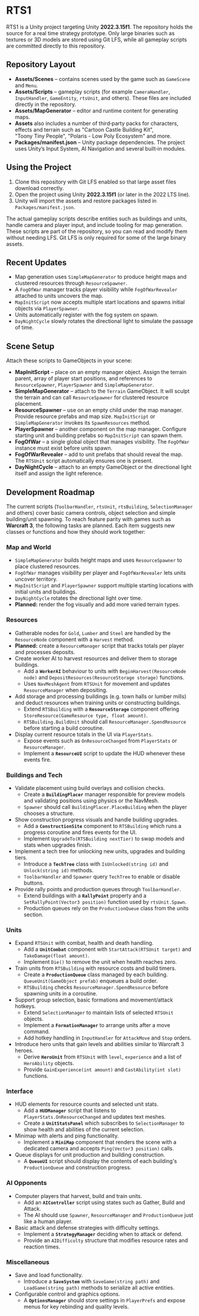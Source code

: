 # RTS1

RTS1 is a Unity project targeting Unity **2022.3.15f1**. The repository holds the source for a real time strategy prototype. Only large binaries such as textures or 3D models are stored using Git LFS, while all gameplay scripts are committed directly to this repository.

## Repository Layout

- **Assets/Scenes** – contains scenes used by the game such as `GameScene` and `Menu`.
- **Assets/Scripts** – gameplay scripts (for example `CameraHandler`, `InputHandler`, `GameEntity`, `rtsUnit`, and others). These files are included directly in the repository.
- **Assets/MapGenerator** – editor and runtime content for generating maps.
- **Assets** also includes a number of third‑party packs for characters, effects and terrain such as "Cartoon Castle Building Kit", "Toony Tiny People", "Polaris - Low Poly Ecosystem" and more.
- **Packages/manifest.json** – Unity package dependencies. The project uses Unity’s Input System, AI Navigation and several built‑in modules.

## Using the Project

1. Clone this repository with Git LFS enabled so that large asset files download correctly.
2. Open the project using Unity **2022.3.15f1** (or later in the 2022 LTS line).
3. Unity will import the assets and restore packages listed in `Packages/manifest.json`.

The actual gameplay scripts describe entities such as buildings and units, handle camera and player input, and include tooling for map generation. These scripts are part of the repository, so you can read and modify them without needing LFS. Git LFS is only required for some of the large binary assets.


## Recent Updates

- Map generation uses `SimpleMapGenerator` to produce height maps and clustered resources through `ResourceSpawner`.
- A `FogOfWar` manager tracks player visibility while `FogOfWarRevealer` attached to units uncovers the map.
- `MapInitScript` now accepts multiple start locations and spawns initial objects via `PlayerSpawner`.
- Units automatically register with the fog system on spawn.
- `DayNightCycle` slowly rotates the directional light to simulate the passage of time.

## Scene Setup

Attach these scripts to GameObjects in your scene:

- **MapInitScript** – place on an empty manager object.  Assign the terrain parent, 
  array of player start positions, and references to `ResourceSpawner`, `PlayerSpawner`
  and `SimpleMapGenerator`.
- **SimpleMapGenerator** – attach to the `Terrain` GameObject. It will sculpt the
  terrain and can call `ResourceSpawner` for clustered resource placement.
- **ResourceSpawner** – use on an empty child under the map manager. Provide resource
  prefabs and map size. `MapInitScript` or `SimpleMapGenerator` invokes its
  `SpawnResources` method.
- **PlayerSpawner** – another component on the map manager.  Configure starting
  unit and building prefabs so `MapInitScript` can spawn them.
- **FogOfWar** – a single global object that manages visibility. The `FogOfWar`
  instance must exist before units spawn.
- **FogOfWarRevealer** – add to unit prefabs that should reveal the map. The
  `RTSUnit` script automatically ensures one is present.
- **DayNightCycle** – attach to an empty GameObject or the directional light
  itself and assign the light reference.

## Development Roadmap

The current scripts (`ToolbarHandler`, `rtsUnit`, `rtsBuilding`, `SelectionManager` and others) cover basic camera controls, object selection and simple building/unit spawning. To reach feature parity with games such as **Warcraft 3**, the following tasks are planned.  Each item suggests new classes or functions and how they should work together:

### Map and World

- `SimpleMapGenerator` builds height maps and uses `ResourceSpawner` to place clustered resources.
- `FogOfWar` manages visibility per player and `FogOfWarRevealer` lets units uncover territory.
- `MapInitScript` and `PlayerSpawner` support multiple starting locations with initial units and buildings.
- `DayNightCycle` rotates the directional light over time.
- **Planned:** render the fog visually and add more varied terrain types.
### Resources

- Gatherable nodes for `Gold`, `Lumber` and `Steel` are handled by the `ResourceNode` component with a `Harvest` method.
- **Planned:** create a `ResourceManager` script that tracks totals per player and processes deposits.
- Create worker AI to harvest resources and deliver them to storage buildings.
  - Add a **`WorkerAI`** behaviour to units with `BeginHarvest(ResourceNode node)` and `DepositResources(ResourceStorage storage)` functions.
  - Uses `NavMeshAgent` from `RTSUnit` for movement and updates `ResourceManager` when depositing.
- Add storage and processing buildings (e.g. town halls or lumber mills) and deduct resources when training units or constructing buildings.
  - Extend `RTSBuilding` with a **`ResourceStorage`** component offering `StoreResource(GameResource type, float amount)`.
  - `RTSBuilding.BuildUnit` should call `ResourceManager.SpendResource` before starting a build coroutine.
- Display current resource totals in the UI via `PlayerStats`.
  - Expose events such as `OnResourceChanged` from `PlayerStats` or `ResourceManager`.
  - Implement a **`ResourceUI`** script to update the HUD whenever these events fire.

### Buildings and Tech

- Validate placement using build overlays and collision checks.
  - Create a **`BuildingPlacer`** manager responsible for preview models and validating positions using physics or the NavMesh.
  - `Spawner` should call `BuildingPlacer.PlaceBuilding` when the player chooses a structure.
- Show construction progress visuals and handle building upgrades.
  - Add a **`ConstructionSite`** component to `RTSBuilding` which runs a progress coroutine and fires events for the UI.
  - Implement `UpgradeTo(RTSBuilding nextTier)` to swap models and stats when upgrades finish.
- Implement a tech tree for unlocking new units, upgrades and building tiers.
  - Introduce a **`TechTree`** class with `IsUnlocked(string id)` and `Unlock(string id)` methods.
  - `ToolbarHandler` and `Spawner` query `TechTree` to enable or disable buttons.
- Provide rally points and production queues through `ToolbarHandler`.
  - Extend buildings with a **`RallyPoint`** property and a `SetRallyPoint(Vector3 position)` function used by `rtsUnit.Spawn`.
  - Production queues rely on the `ProductionQueue` class from the units section.
### Units

- Expand `RTSUnit` with combat, health and death handling.
  - Add a **`UnitCombat`** component with `StartAttack(RTSUnit target)` and `TakeDamage(float amount)`.
  - Implement `Die()` to remove the unit when health reaches zero.
- Train units from `RTSBuilding` with resource costs and build timers.
  - Create a **`ProductionQueue`** class managed by each building. `QueueUnit(GameObject prefab)` enqueues a build order.
  - `RTSBuilding` checks `ResourceManager.SpendResource` before spawning units in a coroutine.
- Support group selection, basic formations and movement/attack hotkeys.
  - Extend `SelectionManager` to maintain lists of selected `RTSUnit` objects.
  - Implement a **`FormationManager`** to arrange units after a move command.
  - Add hotkey handling in `InputHandler` for `AttackMove` and `Stop` orders.
- Introduce hero units that gain levels and abilities similar to Warcraft 3 heroes.
  - Derive **`HeroUnit`** from `RTSUnit` with `level`, `experience` and a list of `HeroAbility` objects.
  - Provide `GainExperience(int amount)` and `CastAbility(int slot)` functions.
### Interface

- HUD elements for resource counts and selected unit stats.
  - Add a **`HUDManager`** script that listens to `PlayerStats.OnResourceChanged` and updates text meshes.
  - Create a **`UnitStatsPanel`** which subscribes to `SelectionManager` to show health and abilities of the current selection.
- Minimap with alerts and ping functionality.
  - Implement a **`MiniMap`** component that renders the scene with a dedicated camera and accepts `Ping(Vector3 position)` calls.
- Queue displays for unit production and building construction.
  - A **`QueueUI`** script should display the contents of each building's `ProductionQueue` and construction progress.
### AI Opponents

- Computer players that harvest, build and train units.
  - Add an **`AIController`** script using states such as Gather, Build and Attack.
  - The AI should use `Spawner`, `ResourceManager` and `ProductionQueue` just like a human player.
- Basic attack and defense strategies with difficulty settings.
  - Implement a **`StrategyManager`** deciding when to attack or defend.
  - Provide an `AIDifficulty` structure that modifies resource rates and reaction times.
### Miscellaneous

- Save and load functionality.
  - Introduce a **`SaveSystem`** with `SaveGame(string path)` and `LoadGame(string path)` methods to serialize all active entities.
- Configurable control and graphics options.
  - A **`OptionsManager`** should store settings in `PlayerPrefs` and expose menus for key rebinding and quality levels.
